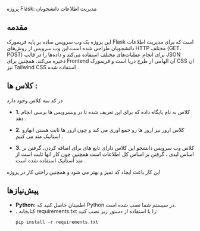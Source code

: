  پروژه Flask: مدیریت اطلاعات دانشجویان

## مقدمه

این پروژه یک وب سرویس ساده بر پایه فریمورک Flask است که برای مدیریت اطلاعات دانشجویان طراحی شده است.این وب سرویس از روش‌های HTTP مختلف (GET، POST) برای انجام عملیات‌های مختلف استفاده می‌کند و داده‌ها را در قالب JSON ذخیره می‌کند. همچنین برای Frontend آن الهامی از طرح دریا است و فریمورک CSS ان نیز Tailwind CSS استفاده شده . 

## کلاس ها : 

در کد سه کلاس وجود دارد 

* **1.**  کلاس به نام پایگاه داده که برای این تعریف شده تا در وبسرویس ها برسی انجام دهد . 
  
* **2.** کلاس ارور نیز ارور ها رو جمع اوری می کند و چون ارور ها ثابت هستن انهارو استاتیک متد می کنیم .
 
*  **3.** کلاس وب سرویس دانشجو این کلاس دارای تابع های برای اضافه کردن، گرفتن بر اساس ایدی ، گرفتن بر اساس کل اطلاعات است همچنین چون کار انها ثابت است از متد استاتیک استفاده شده است .
  

این کار باعث ایجاد کد تمیز و بهتر می شود و همچنین راحتی کار در پروژه 



## پیش‌نیازها

* **Python:** اطمینان حاصل کنید که Python در سیستم شما نصب شده است.
* **.** کتابخانه requirements.txt را با استفاده از دستور زیر نصب کنید:
  ```bas
  pip install -r requirements.txt
